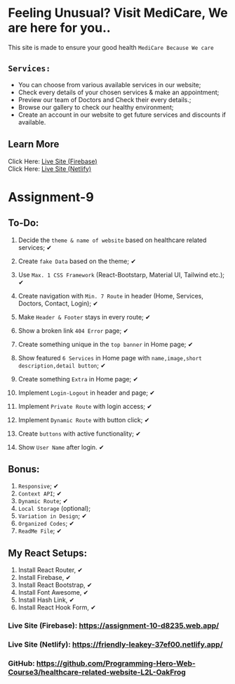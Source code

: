 # Feeling Unusual? Visit MediCare, We are here for you..

This site is made to ensure your good health `MediCare Because We care`

## `Services:`

<ul>
<li>You can choose from various available services in our website;</li>
<li>Check every details of your chosen services & make an appointment;</li>
<li>Preview our team of Doctors and Check their every details.;</li>
<li>Browse our gallery to check our healthy environment;</li>
<li>Create an account in our website to get future services and discounts if available.</li>
</ul>

## Learn More

Click Here: [Live Site (Firebase)](https://assignment-10-d8235.web.app/)
<br />
Click Here: [Live Site (Netlify)](https://friendly-leakey-37ef00.netlify.app/)

# Assignment-9

## To-Do:

1. Decide the `theme & name of website` based on healthcare related services; ✔

2. Create `fake Data` based on the theme; ✔

3. Use `Max. 1 CSS Framework` (React-Bootstarp, Material UI, Tailwind etc.); ✔

4. Create navigation with `Min. 7 Route` in header (Home, Services, Doctors, Contact, Login); ✔

5. Make `Header & Footer` stays in every route; ✔

6. Show a broken link `404 Error` page; ✔

7. Create something unique in the `top banner` in Home page; ✔

8. Show featured `6 Services` in Home page with `name,image,short description,detail button`; ✔

9. Create something `Extra` in Home page; ✔

10. Implement `Login-Logout` in header and page; ✔

11. Implement `Private Route` with login access; ✔

12. Implement `Dynamic Route` with button click; ✔

13. Create `buttons` with active functionality; ✔

14. Show `User Name` after login. ✔

## Bonus:

1. `Responsive`; ✔
2. `Context API`; ✔
3. `Dynamic Route`; ✔
4. `Local Storage` (optional);
5. `Variation in Design`; ✔
6. `Organized Codes`; ✔
7. `ReadMe File`; ✔

## My React Setups:

1. Install React Router, ✔
2. Install Firebase, ✔
3. Install React Bootstrap, ✔
4. Install Font Awesome, ✔
5. Install Hash Link, ✔
5. Install React Hook Form, ✔

### Live Site (Firebase): https://assignment-10-d8235.web.app/
### Live Site (Netlify): https://friendly-leakey-37ef00.netlify.app/
### GitHub: https://github.com/Programming-Hero-Web-Course3/healthcare-related-website-L2L-OakFrog